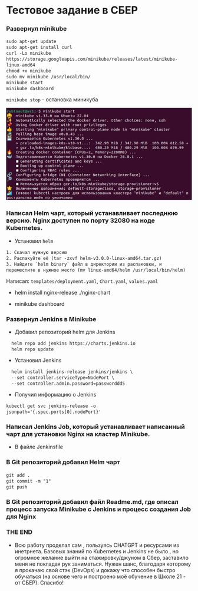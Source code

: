 # Тестовое задание в СБЕР

### Развернул minikube

```
sudo apt-get update
sudo apt-get install curl
curl -Lo minikube https://storage.googleapis.com/minikube/releases/latest/minikube-linux-amd64
chmod +x minikube
sudo mv minikube /usr/local/bin/
minikube start
minikube dashboard
```
`minikube stop` - остановка миникуба 

![MINIKUBE](images/1.png)

### Написал Helm чарт, который устанавливает последнюю версию. Nginx доступен по порту 32080 на ноде Kubernetes.

- Установил `helm`

```
1. Скачал нужную версию
2. Распакуйте её (tar -zxvf helm-v3.0.0-linux-amd64.tar.gz)
3. Найдите `helm binary` файл в директории из распаковки, и переместите в нужное место (mv linux-amd64/helm /usr/local/bin/helm)
```
Написал: `templates/deployment.yaml`, `Chart.yaml`, `values.yaml`

- helm install nginx-release ./nginx-chart

- minikube dashboard 

### Развернул Jenkins в Minikube

- Добавил репозиторий helm для Jenkins

```
  helm repo add jenkins https://charts.jenkins.io
  helm repo update
```
- Установил Jenkins

```
  helm install jenkins-release jenkins/jenkins \
  --set controller.serviceType=NodePort \
  --set controller.admin.password=passworddd5
```
- Получил информацию о Jenkins 

```
kubectl get svc jenkins-release -o jsonpath='{.spec.ports[0].nodePort}'
```

### Написал Jenkins Job, который устанавливает написанный чарт для установки Nginx на кластер Minikube.

- В файле Jenkinsfile

### В Git репозиторий добавил Helm чарт

```
git add .
git commit -m "1"
git push
```

### В Git репозиторий добавил файл Readme.md, где описал процесс запуска Minikube с Jenkins и процесс создания Job для Nginx

### THE END


- Всю работу проделал сам , пользуясь CHATGPT и ресурсами из инетрнета. Базовых знаний по Kubernetes и Jenkins не было , но огромное желание выйти на стажировку/джуном в Сбер, заставило меня не покладая рук заниматься. Нужен шанс, благодаря которому я прокачаю свой стэк (DevOps) и докажу что способен быстро обучаться (на основе чего и построено моё обучение в Школе 21 - от СБЕР). Спасибо!
